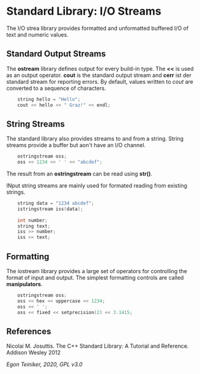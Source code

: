 # Standard Library: I/O Streams

The I/O strea library provides formatted and unformatted buffered I/O
of text and numeric values.

## Standard Output Streams
The **ostream** library defines output for every build-in type.
The **<<** is used as an output operator. **cout** is the 
standard output stream and **cerr** ist der standard stream for 
reporting errors.
By default, values written to *cout* are converted to a sequence of 
characters.

```C++
    string hello = "Hello"; 
    cout << hello << " Graz!" << endl;
```
 
## String Streams

The standard library also provides streams to and from a string.
String streams provide a buffer but aon't have an I/O channel.

```C++
    ostringstream oss;
    oss << 1234 << ' ' << "abcdef";
```
The result from an **ostringstream** can be read using **str()**.

INput string streams are mainly used for formated reading from existing 
strings.

```C++
    string data = "1234 abcdef"; 
    istringstream iss(data);
    
    int number;
    string text;
    iss >> number;
    iss >> text;
```

## Formatting

The iostream library provides a large set of operators for controlling 
the format of input and output.
The simplest formatting controls are called **manipulators**.

```C++
    ostringstream oss;
    oss << hex << uppercase << 1234;
    oss << ' ';
    oss << fixed << setprecision(2) << 3.1415;
```

## References
Nicolai M. Josuttis. The C++ Standard Library: A Tutorial and Reference. Addison Wesley 2012

[<iostream>](http://www.cplusplus.com/reference/iostream/)
    
[<sstream>](http://www.cplusplus.com/reference/sstream/)

[<iomanip>](http://www.cplusplus.com/reference/iomanip/)

*Egon Teiniker, 2020, GPL v3.0*
